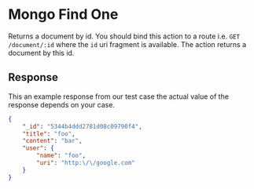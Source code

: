 
# Mongo Find One

Returns a document by id. You should bind this action to a route i.e. `GET /document/:id` where the `id` uri fragment is
available. The action returns a document by this id.

## Response

This an example response from our test case the actual value of the response depends on your case.

```json
{
    "_id": "5344b4ddd2781d08c09790f4",
    "title": "foo",
    "content": "bar",
    "user": {
        "name": "foo",
        "uri": "http:\/\/google.com"
    }
}
```